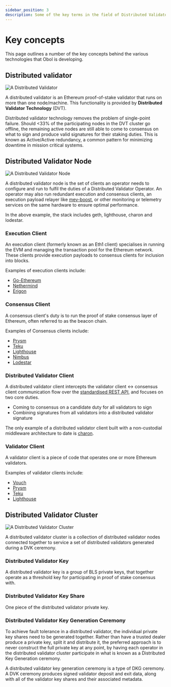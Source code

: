 ```yaml
---
sidebar_position: 3
description: Some of the key terms in the field of Distributed Validator Technology
---
```


# Key concepts
This page outlines a number of the key concepts behind the various technologies that Obol is developing.

## Distributed validator

![A Distributed Validator](/img/WhatIsADistributedValidator.png)

A distributed validator is an Ethereum proof-of-stake validator that runs on more than one node/machine. This functionality is provided by **Distributed Validator Technology** (DVT).

Distributed validator technology removes the problem of single-point failure. Should <33% of the participating nodes in the DVT cluster go offline, the remaining active nodes are still able to come to consensus on what to sign and produce valid signatures for their staking duties. This is known as Active/Active redundancy, a common pattern for minimizing downtime in mission critical systems.
​

## Distributed Validator Node

![A Distributed Validator Node](/img/WhatIsADistributedValidatorNode.png)

A distributed validator node is the set of clients an operator needs to configure and run to fulfil the duties of a Distributed Validator Operator. An operator may also run redundant execution and consensus clients, an execution payload relayer like [mev-boost](https://github.com/flashbots/mev-boost), or other monitoring or telemetry services on the same hardware to ensure optimal performance.

In the above example, the stack includes geth, lighthouse, charon and lodestar.

### Execution Client

An execution client (formerly known as an Eth1 client) specialises in running the EVM and managing the transaction pool for the Ethereum network. These clients provide execution payloads to consensus clients for inclusion into blocks. 

Examples of execution clients include:

- [Go-Ethereum](https://geth.ethereum.org/)
- [Nethermind](https://docs.nethermind.io/nethermind/)
- [Erigon](https://github.com/ledgerwatch/erigon)

### Consensus Client

A consensus client's duty is to run the proof of stake consensus layer of Ethereum, often referred to as the beacon chain.

Examples of Consensus clients include:

- [Prysm](https://docs.prylabs.network/docs/how-prysm-works/beacon-node)
- [Teku](https://docs.teku.consensys.net/en/stable/)
- [Lighthouse](https://lighthouse-book.sigmaprime.io/api-bn.html)
- [Nimbus](https://nimbus.guide/)
- [Lodestar](https://github.com/ChainSafe/lodestar)

### Distributed Validator Client

A distributed validator client intercepts the validator client ↔ consensus client communication flow over the [standardised REST API](https://ethereum.github.io/beacon-APIs/#/ValidatorRequiredApi), and focuses on two core duties.

- Coming to consensus on a candidate duty for all validators to sign
- Combining signatures from all validators into a distributed validator signature

The only example of a distributed validator client built with a non-custodial middleware architecture to date is [charon](./dv/01_introducing-charon.md).

### Validator Client

A validator client is a piece of code that operates one or more Ethereum validators.

Examples of validator clients include:

- [Vouch](https://www.attestant.io/posts/introducing-vouch/)
- [Prysm](https://docs.prylabs.network/docs/how-prysm-works/prysm-validator-client/)
- [Teku](https://docs.teku.consensys.net/en/stable/)
- [Lighthouse](https://lighthouse-book.sigmaprime.io/api-bn.html)

## Distributed Validator Cluster

![A Distributed Validator Cluster](/img/WhatIsADistributedValidatorCluster.png)

A distributed validator cluster is a collection of distributed validator nodes connected together to service a set of distributed validators generated during a DVK ceremony.

### Distributed Validator Key

A distributed validator key is a group of BLS private keys, that together operate as a threshold key for participating in proof of stake consensus with.

### Distributed Validator Key Share

One piece of the distributed validator private key.

### Distributed Validator Key Generation Ceremony

To achieve fault tolerance in a distributed validator, the individual private key shares need to be generated together. Rather than have a trusted dealer produce a private key, split it and distribute it, the preferred approach is to never construct the full private key at any point, by having each operator in the distributed validator cluster participate in what is known as a Distributed Key Generation ceremony. 

A distributed validator key generation ceremony is a type of DKG ceremony. A DVK ceremony produces signed validator deposit and exit data, along with all of the validator key shares and their associated metadata.
